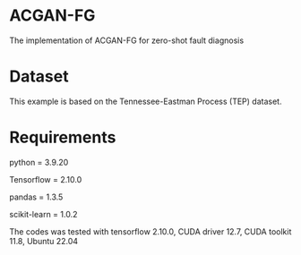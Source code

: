 # ACGAN-FG
The implementation of ACGAN-FG for zero-shot fault diagnosis  

# Dataset
This example is based on the Tennessee-Eastman Process (TEP)  dataset.

# Requirements 
python = 3.9.20

Tensorflow = 2.10.0

pandas = 1.3.5

scikit-learn = 1.0.2

The codes was tested with tensorflow 2.10.0, CUDA driver 12.7, CUDA toolkit 11.8, Ubuntu 22.04
